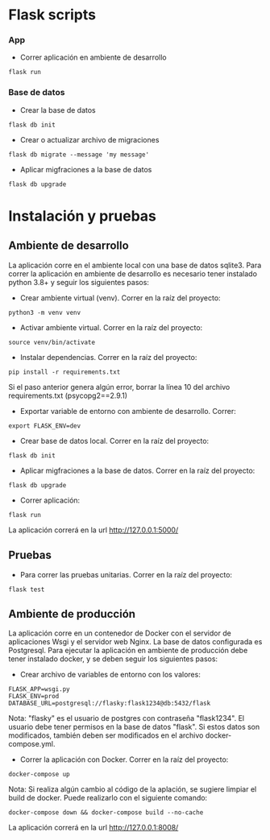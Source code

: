 # Flask scripts

### App
- Correr aplicación en ambiente de desarrollo
```
flask run
```
### Base de datos
- Crear la base de datos
```
flask db init
```
- Crear o actualizar archivo de migraciones
```
flask db migrate --message 'my message'
```
- Aplicar migfraciones a la base de datos
```
flask db upgrade
```

# Instalación y pruebas

## Ambiente de desarrollo
La aplicación corre en el ambiente local con una base de datos sqlite3.
Para correr la aplicación en ambiente de desarrollo es necesario tener instalado python 3.8+ y seguir los siguientes pasos:
- Crear ambiente virtual (venv). Correr en la raíz del proyecto:
```
python3 -m venv venv
```
- Activar ambiente virtual. Correr en la raíz del proyecto:
```
source venv/bin/activate
```
- Instalar dependencias. Correr en la raíz del proyecto:
```
pip install -r requirements.txt
```
Si el paso anterior genera algún error, borrar la línea 10 del archivo requirements.txt (psycopg2==2.9.1)

- Exportar variable de entorno con ambiente de desarrollo. Correr:
```
export FLASK_ENV=dev
```
- Crear base de datos local. Correr en la raíz del proyecto:
```
flask db init
```
- Aplicar migfraciones a la base de datos. Correr en la raíz del proyecto:
```
flask db upgrade
```
- Correr aplicación:
```
flask run
```
La aplicación correrá en la url http://127.0.0.1:5000/

## Pruebas
- Para correr las pruebas unitarias. Correr en la raíz del proyecto: 
```
flask test
```

## Ambiente de producción
La aplicación corre en un contenedor de Docker con el servidor de aplicaciones Wsgi y el servidor web Nginx. La base de datos configurada es Postgresql.
Para ejecutar la aplicación en ambiente de producción debe tener instalado docker, y se deben seguir los siguientes pasos:
- Crear archivo de variables de entorno con los valores:
```
FLASK_APP=wsgi.py
FLASK_ENV=prod
DATABASE_URL=postgresql://flasky:flask1234@db:5432/flask
```
Nota: "flasky" es el usuario de postgres con contraseña "flask1234". El usuario debe tener permisos en la base de datos "flask". Si estos datos son modificados, también deben ser modificados en el archivo docker-compose.yml.

- Correr la aplicación con Docker. Correr en la raíz del proyecto:
```
docker-compose up
```
Nota: Si realiza algún cambio al código de la aplación, se sugiere limpiar el build de docker. Puede realizarlo con el siguiente comando:
```
docker-compose down && docker-compose build --no-cache
```
La aplicación correrá en la url http://127.0.0.1:8008/

